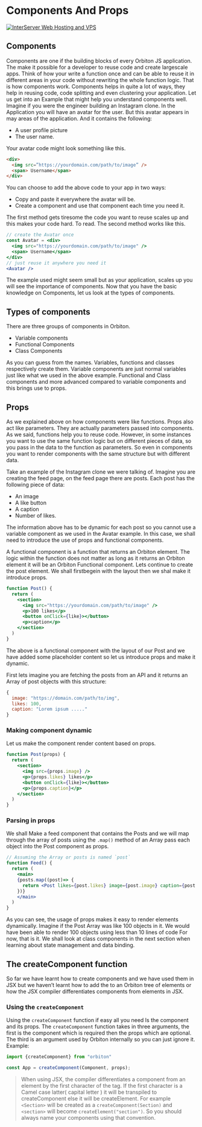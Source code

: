# Components And Props

<a href="https://www.interserver.net/r/656116"><img src="https://www.interserver.net/logos/WH_728x90.gif.gif" alt="InterServer Web Hosting and VPS"></a>

## Components

Components are one if the building blocks of every Orbiton JS application. The make it possible for a developer to reuse code and create largescale apps. Think of how your write a function once and can be able to reuse it in different areas in your code without rewriting the whole function logic. That is how components work. Components helps in quite a lot of ways, they help in reusing code, code splitting and even clustering your application.
Let us get into an Example that might help you understand components well.
Imagine if you were the engineer building an Instagram clone. In the Application you will have an avatar for the user. But this avatar appears in may areas of the application. And it contains the following:

- A user profile picture
- The user name.

Your avatar code might look something like this.

```html
<div>
  <img src=”https://yourdomain.com/path/to/image” />
  <span> Username</span>
</div>
```

You can choose to add the above code to your app in two ways:

- Copy and paste it everywhere the avatar will be.
- Create a component and use that component each time you need it.

The first method gets tiresome the code you want to reuse scales up and this makes your code hard. To read.
The second method works like this.

```jsx
// create the Avatar once
const Avatar = <div>
  <img src="https://yourdomain.com/path/to/image" />
  <span> Username</span>
</div>
// just reuse it anywhere you need it
<Avatar /> 
```

The example used might seem small but as your application, scales up you will see the importance of components.
Now that you have the basic knowledge on Components, let us look at the types of components.

## Types of components

There are three groups of components in Orbiton.

- Variable components
- Functional Components
- Class Components

As you can guess from the names. Variables, functions and classes respectively create them. Variable components are just normal variables just like what we used in the above example.
Functional and Class components and more advanced compared to variable components and this brings use to props.

## Props

As we explained above on how components were like functions. Props also act like parameters. They are actually parameters passed into components. As we said, functions help you to reuse code. However, in some instances you want to use the same function logic but on different pieces of data, so you pass in the data to the function as parameters. So even in components you want to render components with the same structure but with different data.

Take an example of the Instagram clone we were talking of. Imagine you are creating the feed page, on the feed page there are posts. Each post has the following piece of data:

- An image
- A like button
- A caption
- Number of likes.

The information above has to be dynamic for each post so you cannot use a variable component as we used in the Avatar example. In this case, we shall need to introduce the use of props and functional components.

A functional component is a function that returns an Orbiton element. The logic within the function does not matter as long as it returns an Orbiton element it will be an Orbiton Functional component.
Lets continue to create the post element. We shall firstbegein with the layout then we shal make it introduce props.

```jsx
function Post() {
  return (
    <section>
      <img src="https://yourdomain.com/path/to/image" />
      <p>100 likes</p>
      <button onClick={like}></button>
      <p>caption</p>
    </section>
  )
}
```

The above is a functional component with the layout of our Post and we have added some placeholder content so let us introduce props and make it dynamic.

First lets imagine you are fetching the posts from an API and it returns an Array of post objects with this structure:

```js
{
  image: "https://domain.com/path/to/img",
  likes: 100,
  caption: "Lorem ipsum ....."
}
```

### Making component dynamic

Let us make the component render content based on props.

```jsx
function Post(props) {
  return (
    <section>
      <img src={props.image} />
      <p>{props.likes} likes</p>
      <button onClick={like}></button>
      <p>{props.caption}</p>
    </section>
  )
}
```

### Parsing in props

We shall Make a feed component that contains the Posts and we will map through the array of posts using the `.map()` method of an Array pass each object into the Post component as props.

```jsx
// Assuming the Array or posts is named `post`
function Feed() {
  return (
    <main>
    {posts.map((post)=> {
      return <Post likes={post.likes} image={post.image} caption={post.caption}>
    })}
    </main>
  )
}
```

As you can see, the usage of props makes it easy to render elements dynamically. Imagine if the Post Array was like 100 objects in it. We would have been able to render 100 objects using less than 10 lines of code
For now, that is it. We shall look at class components in the next section when learning about state management and data binding.

## The createComponent function

So far we have learnt how to create components and we have used them in JSX but we haven’t learnt how to add the to an Orbiton tree of elements or how the JSX compiler differentiates components from elements in JSX.

### Using the `createComponent`

Using the `createComponent` function if easy all you need Is the component and its props.
The `createComponent` function takes in three arguments, the first is the component which is required then the props which are optional. The third is an argument used by Orbiton internally so you can just ignore it.
Example:

```js
import {createComponent} from "orbiton"

const App = createComponent(Component, props);
```

> When using JSX, the compiler differentiates a component from an element by the first character of the tag. If the first character is a Camel case latter( capital letter ) it will be transpiled to createComponent else it will be createElement. For example `<Section>` will be created as a `createComponent(Section)` and `<section>` will become `createElement("section")`. So you should always name your components using that convention.
